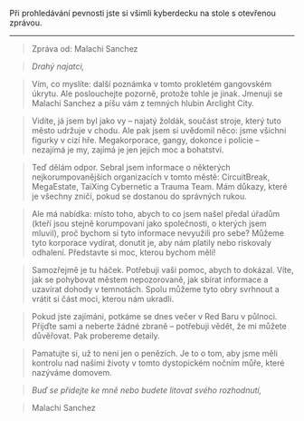 Při prohledávání pevnosti jste si všimli kyberdecku na stole s otevřenou zprávou.

---

> Zpráva od: Malachi Sanchez

> _Drahý najatci,_

> Vím, co myslíte: další poznámka v tomto prokletém gangovském úkrytu. Ale poslouchejte pozorně, protože tohle je jinak. Jmenuji se Malachi Sanchez a píšu vám z temných hlubin Arclight City.

> Vidíte, já jsem byl jako vy – najatý žoldák, součást stroje, který tuto město udržuje v chodu. Ale pak jsem si uvědomil něco: jsme všichni figurky v cizí hře. Megakorporace, gangy, dokonce i policie – nezajímá je my, zajímá je jen jejich moc a bohatství.

> Teď dělám odpor. Sebral jsem informace o některých nejkorumpovanějších organizacích v tomto městě: CircuitBreak, MegaEstate, TaiXing Cybernetic a Trauma Team. Mám důkazy, které je všechny zničí, pokud se dostanou do správných rukou.

> Ale má nabídka: místo toho, abych to co jsem našel předal úřadům (kteří jsou stejně korumpovaní jako společnosti, o kterých jsem mluvil), proč bychom si tyto informace nevyužili pro sebe? Můžeme tyto korporace vydírat, donutit je, aby nám platily nebo riskovaly odhalení. Představte si moc, kterou bychom měli!

> Samozřejmě je tu háček. Potřebuji vaši pomoc, abych to dokázal. Víte, jak se pohybovat městem nepozorovaně, jak sbírat informace a uzavírat dohody v temnotách. Spolu můžeme tyto obry svrhnout a vrátit si část moci, kterou nám ukradli.

> Pokud jste zajímáni, potkáme se dnes večer v Red Baru v půlnoci. Přijďte sami a neberte žádné zbraně – potřebuji vědět, že mi můžete důvěřovat. Pak probereme detaily.

> Pamatujte si, už to není jen o penězích. Je to o tom, aby jsme měli kontrolu nad našimi životy v tomto dystopickém nočním můře, které nazýváme domovem.

> _Buď se přidejte ke mně nebo budete litovat svého rozhodnutí,_

> Malachi Sanchez
